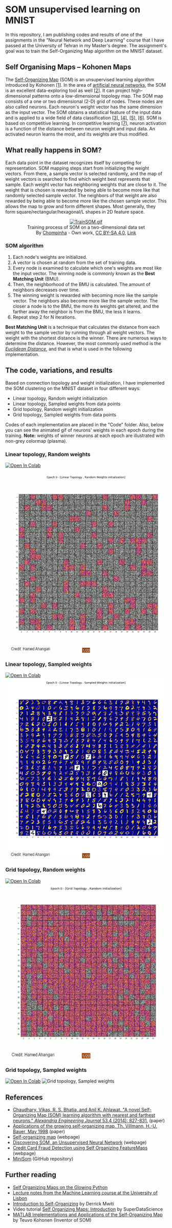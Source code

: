 
# SOM unsupervised learning on MNIST
In this repository, I am publishing codes and results of one of the assignments in the "Neural Network and Deep Learning" course that I have passed at the University of Tehran in my Master's degree.
The assignment's goal was to train the Self-Organizing Map algorithm on the MNIST dataset.
## Self Organising Maps – Kohonen Maps
The  [Self-Organizing Map](https://en.wikipedia.org/wiki/Self-organizing_map "Wikipedia")  (SOM) is an unsupervised learning algorithm introduced by Kohonen [[1]](https://scholar.google.com/scholar_lookup?title=Self-Organizing%20Maps&publication_year=1995&author=T.%20Kohonen "Google Scholar"). In the area of  [artificial neural networks](https://en.wikipedia.org/wiki/Artificial_neural_network "Wikipedia"), the SOM is an excellent data-exploring tool as well [[2]](https://scholar.google.com/scholar?q=A%20new%20approach%20for%20data%20clustering%20%20visualization%20using%20self-organizing%20maps "Google Scholar"). It can project high-dimensional patterns onto a low-dimensional topology map. The SOM map consists of a one or two dimensional (2-D) grid of nodes. These nodes are also called neurons. Each neuron's weight vector has the same dimension as the input vector. The SOM obtains a statistical feature of the input data and is applied to a wide field of data classification [[3]](https://scholar.google.com/scholar?q=Y.%20Cheng,%20Clustering%20with%20competing%20self-organizing%20maps,%20in:%20Proc.%20of%20IJCNN,%20vol.%20IV,%20pp.%20785790,%201992. "Clustering with competing self-organizing maps"), [[4]](https://scholar.google.com/scholar?q=W.%20Wan,%20D.%20Fraser,%20M2dSOMAP:%20clustering%20and%20classification%20of%20remotely%20sensed%20imagery%20by%20combining%20multiple%20Kohonen%20self-organizing%20maps%20and%20associative%20memory,%20in:%20Proc.%20of%20IJCNN,%20vol.%20III,%20pp.%2024642467,%201993. "M2dSOMAP: clustering and classification of remotely sensed imagery by combining multiple Kohonen self-organizing maps and associative memory"), [[5]](https://scholar.google.com/scholar_lookup?title=Clustering%20of%20the%20self-organizing%20map&publication_year=2002&author=J.%20Vesanto&author=E.%20Alhoniemi "Clustering of the self-organizing map"), [[6]](https://scholar.google.com/scholar_lookup?title=Unsupervised%20speaker%20recognition%20based%20on%20competition%20between%20self-organizing%20maps&publication_year=2002&author=Lapidot&author=H.%20Guterman&author=A.%20Cohen "Unsupervised speaker recognition based on competition between self-organizing maps"). SOM is based on competitive learning. In competitive learning [[7]](https://scholar.google.com/scholar_lookup?title=Feature%20discovery%20by%20competitive%20learning&publication_year=1985&author=E.%20Rumelhart&author=D.%20Zipser "Feature discovery by competitive learning"), neuron activation is a function of the distance between neuron weight and input data. An activated neuron learns the most, and its weights are thus modified.

## What really happens in SOM?
Each data point in the dataset recognizes itself by competing for representation. SOM mapping steps start from initializing the weight vectors. From there, a sample vector is selected randomly, and the map of weight vectors is searched to find which weight best represents that sample. Each weight vector has neighboring weights that are close to it. The weight that is chosen is rewarded by being able to become more like that randomly selected sample vector. The neighbors of that weight are also rewarded by being able to become more like the chosen sample vector. This allows the map to grow and form different shapes. Most generally, they form square/rectangular/hexagonal/L shapes in 2D feature space.


<p align="center"><a href="https://commons.wikimedia.org/wiki/File:TrainSOM.gif#/media/File:TrainSOM.gif"><img src="https://upload.wikimedia.org/wikipedia/commons/3/35/TrainSOM.gif" alt="TrainSOM.gif" height="300" width="300"></a><br>Training process of SOM on a two-dimensional data set<br>By <a href="//commons.wikimedia.org/w/index.php?title=User:Chompinha&amp;amp;action=edit&amp;amp;redlink=1" class="new" title="User:Chompinha (page does not exist)">Chompinha</a> - <span class="int-own-work" lang="en">Own work</span>, <a href="https://creativecommons.org/licenses/by-sa/4.0" title="Creative Commons Attribution-Share Alike 4.0">CC BY-SA 4.0</a>, <a href="https://commons.wikimedia.org/w/index.php?curid=77822988">Link</a></p>

### SOM algorithm
1.  Each node's weights are initialized.
2.  A vector is chosen at random from the set of training data.
3.  Every node is examined to calculate which one's weights are most like the input vector. The winning node is commonly known as the  **Best Matching Unit**  (BMU).
4.  Then, the neighborhood of the BMU is calculated. The amount of neighbors decreases over time.
5.  The winning weight is rewarded with becoming more like the sample vector. The neighbors also become more like the sample vector. The closer a node is to the BMU, the more its weights get altered, and the farther away the neighbor is from the BMU, the less it learns.
6.  Repeat step 2 for N iterations.

**Best Matching Unit**  is a technique that calculates the distance from each weight to the sample vector by running through all weight vectors. The weight with the shortest distance is the winner. There are numerous ways to determine the distance. However, the most commonly used method is the  [_Euclidean Distance_](https://en.wikipedia.org/wiki/Euclidean_distance "Wikipedia"), and that is what is used in the following implementation.

## The code, variations, and results
Based on connection topology and weight initialization, I have implemented the SOM clustering on the MNIST dataset in four different ways:
- Linear topology, Random weight initialization
- Linear topology, Sampled weights from data points
- Grid topology, Random weight initialization
- Grid topology, Sampled weights from data points

Codes of each implementation are placed in the "Code" folder. Also, below you can see the animated gif of neurons' weights in each epoch during the training.
**Note:** weights of winner neurons at each epoch are illustrated with non-grey colormap (plasma).
### Linear topology, Random weights

[![Open In Colab](https://colab.research.google.com/assets/colab-badge.svg)](https://drive.google.com/file/d/16l5Vd8_q007Ygupj3z929hOWwXKQdL7Z/view?usp=sharing)

![Linear topology, Random weight initialization](https://github.com/hamed-ahangari/SOM-unsupervied-learning-on-MNIST-dataset/raw/main/Images/LINEAR-topology_RANDOM-weights/gif/LINEAR-topology_RANDOM-weights.gif)


### Linear topology, Sampled weights
[![Open In Colab](https://colab.research.google.com/assets/colab-badge.svg)](https://drive.google.com/file/d/1D-SulHT6e2yOLkjRhW72L_41WbeMxGzA/view?usp=sharing)
![Linear topology, Sampled weights](https://github.com/hamed-ahangari/SOM-unsupervied-learning-on-MNIST-dataset/raw/main/Images/LINEAR-topology_SAMPLED-weights/gif/LINEAR-topology_SAMPLED-weights.gif)

### Grid topology, Random weights
[![Open In Colab](https://colab.research.google.com/assets/colab-badge.svg)](https://drive.google.com/file/d/14dS8BII5YVH0jdyfrNe7AI93Et1QB9oe/view?usp=sharing)
![Grid topology, Random weights](https://github.com/hamed-ahangari/SOM-unsupervied-learning-on-MNIST-dataset/raw/main/Images/GRID-topology_RANDOM-weights/gif/GRID-topology_RANDOM-weights.gif)

### Grid topology, Sampled weights
[![Open In Colab](https://colab.research.google.com/assets/colab-badge.svg)](https://drive.google.com/file/d/1k8ZxfqPWghaQd1GekfML0OMsOQaCIHRY/view?usp=sharing)
![Grid topology, Sampled weights](https://github.com/hamed-ahangari/SOM-unsupervied-learning-on-MNIST-dataset/raw/main/Images/GRID-topology_SAMPLED-weights/gif/GRID-topology_SAMPLED-weights.gif)

## References
- [Chaudhary, Vikas, R. S. Bhatia, and Anil K. Ahlawat. "A novel Self-Organizing Map (SOM) learning algorithm with nearest and farthest neurons." _Alexandria Engineering Journal_ 53.4 (2014): 827-831.](https://www.sciencedirect.com/science/article/pii/S1110016814000970) (paper)
- [Applications of the growing self-organizing map, Th. Villmann, H.-U. Bauer, May 1998](https://www.sciencedirect.com/science/article/abs/pii/S092523129800037X "ScienceDirect") (paper)
- [Self-organizing map](https://en.wikipedia.org/wiki/Self-organizing_map) (webpage)
- [Discovering SOM, an Unsupervised Neural Network](https://medium.com/neuronio/discovering-som-an-unsupervised-neural-network-12e787f38f9) (webpage)
- [Credit Card Fraud Detection using Self Organizing FeatureMaps](https://towardsdatascience.com/credit-card-fraud-detection-using-self-organizing-featuremaps-f6e8bca707bd) (webpage)
- [MiniSom](https://github.com/JustGlowing/minisom) (GitHub repository)
## Further reading
-   [Self Organizing Maps on the Glowing Python](https://glowingpython.blogspot.com/2013/09/self-organizing-maps.html)
-   [Lecture notes from the Machine Learning course at the University of Lisbon](http://aa.ssdi.di.fct.unl.pt/files/AA-16_notes.pdf)
-   [Introduction to Self-Organizing](https://heartbeat.fritz.ai/introduction-to-self-organizing-maps-soms-98e88b568f5d)  by Derrick Mwiti
-   Video tutorial  [Self Organizing Maps: Introduction](https://www.youtube.com/watch?v=0qtvb_Nx2tA)  by SuperDataScience
-   [MATLAB Implementations and Applications of the Self-Organizing Map](http://docs.unigrafia.fi/publications/kohonen_teuvo/)  by Teuvo Kohonen (Inventor of SOM)